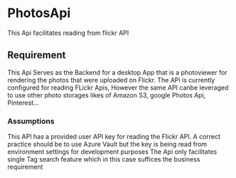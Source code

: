 # PhotosApi
This Api facilitates reading from flickr API

## Requirement
This Api Serves as the Backend for a desktop App that is a photoviewer for rendering the photos that were uploaded on Flickr. The APi is currently configured for reading FLickr Apis, However the same API canbe leveraged to use other photo storages likes of Amazon S3, google Photos Api, Pinterest...

### Assumptions
This API has a provided user API key for reading the Flickr API. A correct practice should be to use Azure Vault but the key is being read from environment settings for development purposes
The Api only facilitates single Tag search feature which in this case suffices the business requirement 
    
